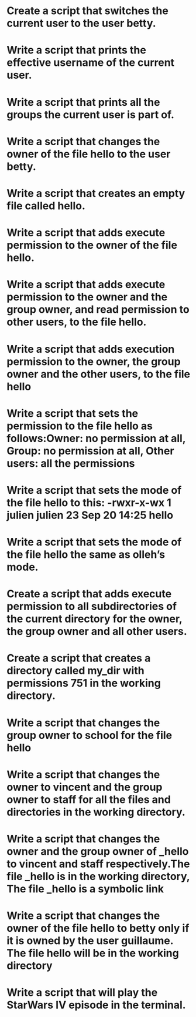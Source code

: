 # Create a script that switches the current user to the user betty.
# Write a script that prints the effective username of the current user.
# Write a script that prints all the groups the current user is part of.
# Write a script that changes the owner of the file hello to the user betty.
# Write a script that creates an empty file called hello.
# Write a script that adds execute permission to the owner of the file hello.
# Write a script that adds execute permission to the owner and the group owner, and read permission to other users, to the file hello.
# Write a script that adds execution permission to the owner, the group owner and the other users, to the file hello
# Write a script that sets the permission to the file hello as follows:Owner: no permission at all, Group: no permission at all, Other users: all the permissions
# Write a script that sets the mode of the file hello to this: -rwxr-x-wx 1 julien julien 23 Sep 20 14:25 hello
# Write a script that sets the mode of the file hello the same as olleh’s mode.
# Create a script that adds execute permission to all subdirectories of the current directory for the owner, the group owner and all other users.
# Create a script that creates a directory called my_dir with permissions 751 in the working directory.
# Write a script that changes the group owner to school for the file hello
# Write a script that changes the owner to vincent and the group owner to staff for all the files and directories in the working directory.
# Write a script that changes the owner and the group owner of _hello to vincent and staff respectively.The file _hello is in the working directory, The file _hello is a symbolic link
# Write a script that changes the owner of the file hello to betty only if it is owned by the user guillaume. The file hello will be in the working directory
# Write a script that will play the StarWars IV episode in the terminal.

